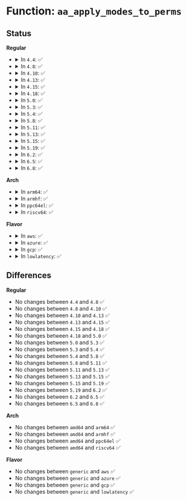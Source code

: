 # Function: <code>aa_apply_modes_to_perms</code>

## Status
<b>Regular</b>
<ul>
<li>
<details>
<summary>In <code>4.4</code>: ✅</summary>

```c
void aa_apply_modes_to_perms(struct aa_profile *profile, struct aa_perms *perms);
```

**Collision:** Unique Global

**Inline:** No

**Transformation:** False

**Instances:**

```
In security/apparmor/lib.c (ffffffff81378930)
Location: security/apparmor/lib.c:308
Inline: False
Direct callers:
  - security/apparmor/apparmorfs.c:profile_query_cb
  - security/apparmor/ipc.c:profile_ptrace_perm
  - security/apparmor/lib.c:aa_profile_label_perm
  - security/apparmor/label.c:aa_label_match
  - security/apparmor/label.c:aa_label_match
  - security/apparmor/label.c:aa_label_match
  - security/apparmor/net.c:aa_profile_af_perm
  - security/apparmor/af_unix.c:do_perms
```
**Symbols:**

```
ffffffff81378930-ffffffff813789b0: aa_apply_modes_to_perms (STB_GLOBAL)
```
</details>
</li>
<li>
<details>
<summary>In <code>4.8</code>: ✅</summary>

```c
void aa_apply_modes_to_perms(struct aa_profile *profile, struct aa_perms *perms);
```

**Collision:** Unique Global

**Inline:** No

**Transformation:** False

**Instances:**

```
In security/apparmor/lib.c (ffffffff813b1680)
Location: security/apparmor/lib.c:308
Inline: False
Direct callers:
  - security/apparmor/apparmorfs.c:profile_query_cb
  - security/apparmor/ipc.c:profile_ptrace_perm
  - security/apparmor/lib.c:aa_profile_label_perm
  - security/apparmor/label.c:aa_label_match
  - security/apparmor/label.c:aa_label_match
  - security/apparmor/label.c:aa_label_match
  - security/apparmor/net.c:aa_profile_af_perm
  - security/apparmor/af_unix.c:do_perms
```
**Symbols:**

```
ffffffff813b1680-ffffffff813b1700: aa_apply_modes_to_perms (STB_GLOBAL)
```
</details>
</li>
<li>
<details>
<summary>In <code>4.10</code>: ✅</summary>

```c
void aa_apply_modes_to_perms(struct aa_profile *profile, struct aa_perms *perms);
```

**Collision:** Unique Global

**Inline:** No

**Transformation:** False

**Instances:**

```
In security/apparmor/lib.c (ffffffff813c8840)
Location: security/apparmor/lib.c:308
Inline: False
Direct callers:
  - security/apparmor/apparmorfs.c:profile_query_cb
  - security/apparmor/ipc.c:profile_ptrace_perm
  - security/apparmor/lib.c:aa_profile_label_perm
  - security/apparmor/label.c:aa_label_match
  - security/apparmor/label.c:aa_label_match
  - security/apparmor/label.c:aa_label_match
  - security/apparmor/net.c:aa_profile_af_perm
  - security/apparmor/af_unix.c:do_perms
```
**Symbols:**

```
ffffffff813c8840-ffffffff813c88c0: aa_apply_modes_to_perms (STB_GLOBAL)
```
</details>
</li>
<li>
<details>
<summary>In <code>4.13</code>: ✅</summary>

```c
void aa_apply_modes_to_perms(struct aa_profile *profile, struct aa_perms *perms);
```

**Collision:** Unique Global

**Inline:** No

**Transformation:** False

**Instances:**

```
In security/apparmor/lib.c (ffffffff813ddff0)
Location: security/apparmor/lib.c:283
Inline: False
Direct callers:
  - security/apparmor/apparmorfs.c:profile_query_cb
  - security/apparmor/ipc.c:profile_ptrace_perm
  - security/apparmor/lib.c:aa_profile_label_perm
  - security/apparmor/label.c:aa_label_match
  - security/apparmor/label.c:aa_label_match
  - security/apparmor/label.c:aa_label_match
  - security/apparmor/net.c:aa_profile_af_perm
  - security/apparmor/af_unix.c:do_perms
```
**Symbols:**

```
ffffffff813ddff0-ffffffff813de070: aa_apply_modes_to_perms (STB_GLOBAL)
```
</details>
</li>
<li>
<details>
<summary>In <code>4.15</code>: ✅</summary>

```c
void aa_apply_modes_to_perms(struct aa_profile *profile, struct aa_perms *perms);
```

**Collision:** Unique Global

**Inline:** No

**Transformation:** False

**Instances:**

```
In security/apparmor/lib.c (ffffffff81404990)
Location: security/apparmor/lib.c:283
Inline: False
Direct callers:
  - security/apparmor/apparmorfs.c:profile_query_cb
  - security/apparmor/ipc.c:profile_ptrace_perm
  - security/apparmor/lib.c:aa_profile_label_perm
  - security/apparmor/label.c:aa_label_match
  - security/apparmor/label.c:aa_label_match
  - security/apparmor/label.c:aa_label_match
  - security/apparmor/net.c:aa_profile_af_perm
  - security/apparmor/af_unix.c:do_perms
```
**Symbols:**

```
ffffffff81404990-ffffffff81404a10: aa_apply_modes_to_perms (STB_GLOBAL)
```
</details>
</li>
<li>
<details>
<summary>In <code>4.18</code>: ✅</summary>

```c
void aa_apply_modes_to_perms(struct aa_profile *profile, struct aa_perms *perms);
```

**Collision:** Unique Global

**Inline:** No

**Transformation:** False

**Instances:**

```
In security/apparmor/lib.c (ffffffff81435a40)
Location: security/apparmor/lib.c:283
Inline: False
Direct callers:
  - security/apparmor/apparmorfs.c:profile_query_cb
  - security/apparmor/ipc.c:profile_ptrace_perm
  - security/apparmor/lib.c:aa_profile_label_perm
  - security/apparmor/label.c:aa_label_match
  - security/apparmor/label.c:aa_label_match
  - security/apparmor/label.c:aa_label_match
  - security/apparmor/net.c:aa_profile_af_perm
  - security/apparmor/af_unix.c:do_perms
```
**Symbols:**

```
ffffffff81435a40-ffffffff81435ac9: aa_apply_modes_to_perms (STB_GLOBAL)
```
</details>
</li>
<li>
<details>
<summary>In <code>5.0</code>: ✅</summary>

```c
void aa_apply_modes_to_perms(struct aa_profile *profile, struct aa_perms *perms);
```

**Collision:** Unique Global

**Inline:** No

**Transformation:** False

**Instances:**

```
In security/apparmor/lib.c (ffffffff81452660)
Location: security/apparmor/lib.c:294
Inline: False
Direct callers:
  - security/apparmor/apparmorfs.c:profile_query_cb
  - security/apparmor/ipc.c:profile_ptrace_perm
  - security/apparmor/lib.c:aa_profile_label_perm
  - security/apparmor/label.c:aa_label_match
  - security/apparmor/label.c:aa_label_match
  - security/apparmor/label.c:aa_label_match
  - security/apparmor/net.c:aa_profile_af_perm
  - security/apparmor/af_unix.c:do_perms
```
**Symbols:**

```
ffffffff81452660-ffffffff814526e9: aa_apply_modes_to_perms (STB_GLOBAL)
```
</details>
</li>
<li>
<details>
<summary>In <code>5.3</code>: ✅</summary>

```c
void aa_apply_modes_to_perms(struct aa_profile *profile, struct aa_perms *perms);
```

**Collision:** Unique Global

**Inline:** No

**Transformation:** False

**Instances:**

```
In security/apparmor/lib.c (ffffffff81480020)
Location: security/apparmor/lib.c:290
Inline: False
Direct callers:
  - security/apparmor/apparmorfs.c:profile_query_cb
  - security/apparmor/ipc.c:profile_ptrace_perm
  - security/apparmor/lib.c:aa_profile_label_perm
  - security/apparmor/label.c:aa_label_match
  - security/apparmor/label.c:aa_label_match
  - security/apparmor/label.c:aa_label_match
  - security/apparmor/net.c:aa_profile_af_perm
  - security/apparmor/af_unix.c:do_perms
```
**Symbols:**

```
ffffffff81480020-ffffffff814800a7: aa_apply_modes_to_perms (STB_GLOBAL)
```
</details>
</li>
<li>
<details>
<summary>In <code>5.4</code>: ✅</summary>

```c
void aa_apply_modes_to_perms(struct aa_profile *profile, struct aa_perms *perms);
```

**Collision:** Unique Global

**Inline:** No

**Transformation:** False

**Instances:**

```
In security/apparmor/lib.c (ffffffff81499d20)
Location: security/apparmor/lib.c:290
Inline: False
Direct callers:
  - security/apparmor/apparmorfs.c:profile_query_cb
  - security/apparmor/ipc.c:profile_ptrace_perm
  - security/apparmor/lib.c:aa_profile_label_perm
  - security/apparmor/label.c:aa_label_match
  - security/apparmor/label.c:aa_label_match
  - security/apparmor/label.c:aa_label_match
  - security/apparmor/net.c:aa_profile_af_perm
  - security/apparmor/af_unix.c:do_perms
```
**Symbols:**

```
ffffffff81499d20-ffffffff81499da7: aa_apply_modes_to_perms (STB_GLOBAL)
```
</details>
</li>
<li>
<details>
<summary>In <code>5.8</code>: ✅</summary>

```c
void aa_apply_modes_to_perms(struct aa_profile *profile, struct aa_perms *perms);
```

**Collision:** Unique Global

**Inline:** No

**Transformation:** False

**Instances:**

```
In security/apparmor/lib.c (ffffffff814f2480)
Location: security/apparmor/lib.c:290
Inline: False
Direct callers:
  - security/apparmor/apparmorfs.c:profile_query_cb
  - security/apparmor/ipc.c:profile_ptrace_perm
  - security/apparmor/lib.c:aa_profile_label_perm
  - security/apparmor/domain.c:label_components_match
  - security/apparmor/domain.c:label_components_match
  - security/apparmor/domain.c:label_compound_match
  - security/apparmor/lsm.c:apparmor_setprocattr
  - security/apparmor/label.c:label_components_match
  - security/apparmor/label.c:label_components_match
  - security/apparmor/label.c:label_compound_match
  - security/apparmor/net.c:apparmor_secmark_check
  - security/apparmor/net.c:aa_profile_af_perm
  - security/apparmor/af_unix.c:profile_listen_perm
  - security/apparmor/af_unix.c:profile_bind_perm
  - security/apparmor/af_unix.c:profile_sk_perm
  - security/apparmor/af_unix.c:profile_create_perm
```
**Symbols:**

```
ffffffff814f2480-ffffffff814f2507: aa_apply_modes_to_perms (STB_GLOBAL)
```
</details>
</li>
<li>
<details>
<summary>In <code>5.11</code>: ✅</summary>

```c
void aa_apply_modes_to_perms(struct aa_profile *profile, struct aa_perms *perms);
```

**Collision:** Unique Global

**Inline:** No

**Transformation:** False

**Instances:**

```
In security/apparmor/lib.c (ffffffff8150f680)
Location: security/apparmor/lib.c:290
Inline: False
Direct callers:
  - security/apparmor/apparmorfs.c:profile_query_cb
  - security/apparmor/ipc.c:profile_ptrace_perm
  - security/apparmor/lib.c:aa_profile_label_perm
  - security/apparmor/domain.c:label_components_match
  - security/apparmor/domain.c:label_components_match
  - security/apparmor/domain.c:label_compound_match
  - security/apparmor/lsm.c:apparmor_setprocattr
  - security/apparmor/label.c:label_components_match
  - security/apparmor/label.c:label_components_match
  - security/apparmor/label.c:label_compound_match
  - security/apparmor/net.c:apparmor_secmark_check
  - security/apparmor/net.c:aa_profile_af_perm
  - security/apparmor/af_unix.c:profile_listen_perm
  - security/apparmor/af_unix.c:profile_bind_perm
  - security/apparmor/af_unix.c:profile_sk_perm
  - security/apparmor/af_unix.c:profile_create_perm
```
**Symbols:**

```
ffffffff8150f680-ffffffff8150f707: aa_apply_modes_to_perms (STB_GLOBAL)
```
</details>
</li>
<li>
<details>
<summary>In <code>5.13</code>: ✅</summary>

```c
void aa_apply_modes_to_perms(struct aa_profile *profile, struct aa_perms *perms);
```

**Collision:** Unique Global

**Inline:** No

**Transformation:** False

**Instances:**

```
In security/apparmor/lib.c (ffffffff81516060)
Location: security/apparmor/lib.c:290
Inline: False
Direct callers:
  - security/apparmor/apparmorfs.c:profile_query_cb
  - security/apparmor/ipc.c:profile_ptrace_perm
  - security/apparmor/lib.c:aa_profile_label_perm
  - security/apparmor/domain.c:label_components_match
  - security/apparmor/domain.c:label_components_match
  - security/apparmor/domain.c:label_compound_match
  - security/apparmor/lsm.c:apparmor_setprocattr
  - security/apparmor/label.c:aa_label_match
  - security/apparmor/label.c:aa_label_match
  - security/apparmor/label.c:aa_label_match
  - security/apparmor/net.c:apparmor_secmark_check
  - security/apparmor/net.c:aa_profile_af_perm
  - security/apparmor/af_unix.c:profile_listen_perm
  - security/apparmor/af_unix.c:profile_bind_perm
  - security/apparmor/af_unix.c:profile_sk_perm
  - security/apparmor/af_unix.c:profile_create_perm
```
**Symbols:**

```
ffffffff81516060-ffffffff815160e7: aa_apply_modes_to_perms (STB_GLOBAL)
```
</details>
</li>
<li>
<details>
<summary>In <code>5.15</code>: ✅</summary>

```c
void aa_apply_modes_to_perms(struct aa_profile *profile, struct aa_perms *perms);
```

**Collision:** Unique Global

**Inline:** No

**Transformation:** False

**Instances:**

```
In security/apparmor/lib.c (ffffffff81574060)
Location: security/apparmor/lib.c:290
Inline: False
Direct callers:
  - security/apparmor/apparmorfs.c:profile_query_cb
  - security/apparmor/ipc.c:profile_ptrace_perm
  - security/apparmor/lib.c:aa_profile_label_perm
  - security/apparmor/domain.c:label_components_match
  - security/apparmor/domain.c:label_components_match
  - security/apparmor/domain.c:label_compound_match
  - security/apparmor/lsm.c:apparmor_setprocattr
  - security/apparmor/label.c:aa_label_match
  - security/apparmor/label.c:aa_label_match
  - security/apparmor/label.c:aa_label_match
  - security/apparmor/net.c:apparmor_secmark_check
  - security/apparmor/net.c:aa_profile_af_perm
  - security/apparmor/af_unix.c:profile_listen_perm
  - security/apparmor/af_unix.c:profile_bind_perm
  - security/apparmor/af_unix.c:profile_sk_perm
  - security/apparmor/af_unix.c:profile_create_perm
```
**Symbols:**

```
ffffffff81574060-ffffffff815740e7: aa_apply_modes_to_perms (STB_GLOBAL)
```
</details>
</li>
<li>
<details>
<summary>In <code>5.19</code>: ✅</summary>

```c
void aa_apply_modes_to_perms(struct aa_profile *profile, struct aa_perms *perms);
```

**Collision:** Unique Global

**Inline:** No

**Transformation:** False

**Instances:**

```
In security/apparmor/lib.c (ffffffff81611a60)
Location: security/apparmor/lib.c:319
Inline: False
Direct callers:
  - security/apparmor/apparmorfs.c:profile_query_cb
  - security/apparmor/task.c:aa_profile_ns_perm
  - security/apparmor/task.c:profile_ptrace_perm
  - security/apparmor/ipc.c:aa_profile_mqueue_perm
  - security/apparmor/ipc.c:profile_signal_perm
  - security/apparmor/lib.c:aa_profile_label_perm
  - security/apparmor/domain.c:label_components_match
  - security/apparmor/domain.c:label_components_match
  - security/apparmor/domain.c:label_compound_match
  - security/apparmor/lsm.c:apparmor_setprocattr
  - security/apparmor/label.c:label_components_match
  - security/apparmor/label.c:label_components_match
  - security/apparmor/label.c:label_compound_match
  - security/apparmor/net.c:apparmor_secmark_check
  - security/apparmor/net.c:aa_profile_af_perm
  - security/apparmor/af_unix.c:do_perms
```
**Symbols:**

```
ffffffff81611a60-ffffffff81611b1d: aa_apply_modes_to_perms (STB_GLOBAL)
```
</details>
</li>
<li>
<details>
<summary>In <code>6.2</code>: ✅</summary>

```c
void aa_apply_modes_to_perms(struct aa_profile *profile, struct aa_perms *perms);
```

**Collision:** Unique Global

**Inline:** No

**Transformation:** False

**Instances:**

```
In security/apparmor/lib.c (ffffffff816c4760)
Location: security/apparmor/lib.c:412
Inline: False
Direct callers:
  - security/apparmor/apparmorfs.c:profile_query_cb
  - security/apparmor/task.c:aa_profile_ns_perm
  - security/apparmor/task.c:profile_ptrace_perm
  - security/apparmor/ipc.c:aa_profile_mqueue_perm
  - security/apparmor/ipc.c:profile_signal_perm
  - security/apparmor/lib.c:aa_profile_label_perm
  - security/apparmor/domain.c:label_components_match
  - security/apparmor/domain.c:label_components_match
  - security/apparmor/domain.c:label_compound_match
  - security/apparmor/lsm.c:apparmor_task_prctl
  - security/apparmor/label.c:label_components_match
  - security/apparmor/label.c:label_components_match
  - security/apparmor/label.c:label_compound_match
  - security/apparmor/net.c:apparmor_secmark_check
  - security/apparmor/net.c:aa_profile_af_perm
  - security/apparmor/af_unix.c:do_perms
```
**Symbols:**

```
ffffffff816c4760-ffffffff816c481d: aa_apply_modes_to_perms (STB_GLOBAL)
```
</details>
</li>
<li>
<details>
<summary>In <code>6.5</code>: ✅</summary>

```c
void aa_apply_modes_to_perms(struct aa_profile *profile, struct aa_perms *perms);
```

**Collision:** Unique Global

**Inline:** No

**Transformation:** False

**Instances:**

```
In security/apparmor/lib.c (ffffffff816fd330)
Location: security/apparmor/lib.c:412
Inline: False
Direct callers:
  - security/apparmor/apparmorfs.c:profile_query_cb
  - security/apparmor/task.c:aa_profile_ns_perm
  - security/apparmor/task.c:profile_ptrace_perm
  - security/apparmor/ipc.c:aa_profile_mqueue_perm
  - security/apparmor/ipc.c:profile_signal_perm
  - security/apparmor/lib.c:aa_profile_label_perm
  - security/apparmor/domain.c:label_components_match
  - security/apparmor/domain.c:label_components_match
  - security/apparmor/domain.c:label_compound_match
  - security/apparmor/lsm.c:apparmor_task_prctl
  - security/apparmor/label.c:label_components_match
  - security/apparmor/label.c:label_components_match
  - security/apparmor/label.c:label_compound_match
  - security/apparmor/net.c:apparmor_secmark_check
  - security/apparmor/net.c:aa_profile_af_perm
```
**Symbols:**

```
ffffffff816fd330-ffffffff816fd3ed: aa_apply_modes_to_perms (STB_GLOBAL)
```
</details>
</li>
<li>
<details>
<summary>In <code>6.8</code>: ✅</summary>

```c
void aa_apply_modes_to_perms(struct aa_profile *profile, struct aa_perms *perms);
```

**Collision:** Unique Global

**Inline:** No

**Transformation:** False

**Instances:**

```
In security/apparmor/lib.c (ffffffff8173a890)
Location: security/apparmor/lib.c:413
Inline: False
Direct callers:
  - security/apparmor/apparmorfs.c:profile_query_cb
  - security/apparmor/capability.c:aa_profile_capget
  - security/apparmor/capability.c:profile_capable
  - security/apparmor/task.c:aa_profile_ns_perm
  - security/apparmor/task.c:profile_ptrace_perm
  - security/apparmor/ipc.c:aa_profile_mqueue_perm
  - security/apparmor/ipc.c:profile_signal_perm
  - security/apparmor/lib.c:aa_profile_label_perm
  - security/apparmor/domain.c:label_components_match
  - security/apparmor/domain.c:label_components_match
  - security/apparmor/domain.c:label_compound_match
  - security/apparmor/label.c:label_components_match
  - security/apparmor/label.c:label_components_match
  - security/apparmor/label.c:label_compound_match
  - security/apparmor/net.c:apparmor_secmark_check
  - security/apparmor/net.c:aa_profile_af_perm
  - security/apparmor/af_inet.c:do_perms
```
**Symbols:**

```
ffffffff8173a890-ffffffff8173a94d: aa_apply_modes_to_perms (STB_GLOBAL)
```
</details>
</li>
</ul>
<b>Arch</b>
<ul>
<li>
<details>
<summary>In <code>arm64</code>: ✅</summary>

```c
void aa_apply_modes_to_perms(struct aa_profile *profile, struct aa_perms *perms);
```

**Collision:** Unique Global

**Inline:** No

**Transformation:** False

**Instances:**

```
In security/apparmor/lib.c (ffff80001058fbc0)
Location: security/apparmor/lib.c:290
Inline: False
Direct callers:
  - security/apparmor/apparmorfs.c:profile_query_cb
  - security/apparmor/ipc.c:profile_ptrace_perm
  - security/apparmor/lib.c:aa_profile_label_perm
  - security/apparmor/label.c:aa_label_match
  - security/apparmor/label.c:aa_label_match
  - security/apparmor/label.c:aa_label_match
  - security/apparmor/net.c:aa_profile_af_perm
  - security/apparmor/af_unix.c:do_perms
```
**Symbols:**

```
ffff80001058fbc0-ffff80001058fc88: aa_apply_modes_to_perms (STB_GLOBAL)
```
</details>
</li>
<li>
<details>
<summary>In <code>armhf</code>: ✅</summary>

```c
void aa_apply_modes_to_perms(struct aa_profile *profile, struct aa_perms *perms);
```

**Collision:** Unique Global

**Inline:** No

**Transformation:** False

**Instances:**

```
In security/apparmor/lib.c (c074099c)
Location: security/apparmor/lib.c:290
Inline: False
Direct callers:
  - security/apparmor/apparmorfs.c:profile_query_cb
  - security/apparmor/ipc.c:profile_ptrace_perm
  - security/apparmor/lib.c:aa_profile_label_perm
  - security/apparmor/label.c:aa_label_match
  - security/apparmor/label.c:aa_label_match
  - security/apparmor/label.c:aa_label_match
  - security/apparmor/net.c:aa_profile_af_perm
  - security/apparmor/af_unix.c:do_perms
```
**Symbols:**

```
c074099c-c0740a48: aa_apply_modes_to_perms (STB_GLOBAL)
```
</details>
</li>
<li>
<details>
<summary>In <code>ppc64el</code>: ✅</summary>

```c
void aa_apply_modes_to_perms(struct aa_profile *profile, struct aa_perms *perms);
```

**Collision:** Unique Global

**Inline:** No

**Transformation:** False

**Instances:**

```
In security/apparmor/lib.c (c000000000703070)
Location: security/apparmor/lib.c:290
Inline: False
Direct callers:
  - security/apparmor/apparmorfs.c:profile_query_cb
  - security/apparmor/ipc.c:profile_ptrace_perm
  - security/apparmor/lib.c:aa_profile_label_perm
  - security/apparmor/label.c:aa_label_match
  - security/apparmor/label.c:aa_label_match
  - security/apparmor/label.c:aa_label_match
  - security/apparmor/net.c:aa_profile_af_perm
  - security/apparmor/af_unix.c:do_perms
```
**Symbols:**

```
c000000000703070-c000000000703148: aa_apply_modes_to_perms (STB_GLOBAL)
```
</details>
</li>
<li>
<details>
<summary>In <code>riscv64</code>: ✅</summary>

```c
void aa_apply_modes_to_perms(struct aa_profile *profile, struct aa_perms *perms);
```

**Collision:** Unique Global

**Inline:** No

**Transformation:** False

**Instances:**

```
In security/apparmor/lib.c (ffffffe0003dd7ba)
Location: security/apparmor/lib.c:290
Inline: False
Direct callers:
  - security/apparmor/apparmorfs.c:profile_query_cb
  - security/apparmor/ipc.c:profile_ptrace_perm
  - security/apparmor/lib.c:aa_profile_label_perm
  - security/apparmor/label.c:aa_label_match
  - security/apparmor/label.c:aa_label_match
  - security/apparmor/label.c:aa_label_match
  - security/apparmor/net.c:aa_profile_af_perm
  - security/apparmor/af_unix.c:do_perms
```
**Symbols:**

```
ffffffe0003dd7ba-ffffffe0003dd860: aa_apply_modes_to_perms (STB_GLOBAL)
```
</details>
</li>
</ul>
<b>Flavor</b>
<ul>
<li>
<details>
<summary>In <code>aws</code>: ✅</summary>

```c
void aa_apply_modes_to_perms(struct aa_profile *profile, struct aa_perms *perms);
```

**Collision:** Unique Global

**Inline:** No

**Transformation:** False

**Instances:**

```
In security/apparmor/lib.c (ffffffff81492300)
Location: security/apparmor/lib.c:290
Inline: False
Direct callers:
  - security/apparmor/apparmorfs.c:profile_query_cb
  - security/apparmor/ipc.c:profile_ptrace_perm
  - security/apparmor/lib.c:aa_profile_label_perm
  - security/apparmor/label.c:aa_label_match
  - security/apparmor/label.c:aa_label_match
  - security/apparmor/label.c:aa_label_match
  - security/apparmor/net.c:aa_profile_af_perm
  - security/apparmor/af_unix.c:do_perms
```
**Symbols:**

```
ffffffff81492300-ffffffff81492387: aa_apply_modes_to_perms (STB_GLOBAL)
```
</details>
</li>
<li>
<details>
<summary>In <code>azure</code>: ✅</summary>

```c
void aa_apply_modes_to_perms(struct aa_profile *profile, struct aa_perms *perms);
```

**Collision:** Unique Global

**Inline:** No

**Transformation:** False

**Instances:**

```
In security/apparmor/lib.c (ffffffff81482d20)
Location: security/apparmor/lib.c:290
Inline: False
Direct callers:
  - security/apparmor/apparmorfs.c:profile_query_cb
  - security/apparmor/ipc.c:profile_ptrace_perm
  - security/apparmor/lib.c:aa_profile_label_perm
  - security/apparmor/label.c:aa_label_match
  - security/apparmor/label.c:aa_label_match
  - security/apparmor/label.c:aa_label_match
  - security/apparmor/net.c:aa_profile_af_perm
  - security/apparmor/af_unix.c:do_perms
```
**Symbols:**

```
ffffffff81482d20-ffffffff81482da7: aa_apply_modes_to_perms (STB_GLOBAL)
```
</details>
</li>
<li>
<details>
<summary>In <code>gcp</code>: ✅</summary>

```c
void aa_apply_modes_to_perms(struct aa_profile *profile, struct aa_perms *perms);
```

**Collision:** Unique Global

**Inline:** No

**Transformation:** False

**Instances:**

```
In security/apparmor/lib.c (ffffffff8148e3a0)
Location: security/apparmor/lib.c:290
Inline: False
Direct callers:
  - security/apparmor/apparmorfs.c:profile_query_cb
  - security/apparmor/ipc.c:profile_ptrace_perm
  - security/apparmor/lib.c:aa_profile_label_perm
  - security/apparmor/label.c:aa_label_match
  - security/apparmor/label.c:aa_label_match
  - security/apparmor/label.c:aa_label_match
  - security/apparmor/net.c:aa_profile_af_perm
  - security/apparmor/af_unix.c:do_perms
```
**Symbols:**

```
ffffffff8148e3a0-ffffffff8148e427: aa_apply_modes_to_perms (STB_GLOBAL)
```
</details>
</li>
<li>
<details>
<summary>In <code>lowlatency</code>: ✅</summary>

```c
void aa_apply_modes_to_perms(struct aa_profile *profile, struct aa_perms *perms);
```

**Collision:** Unique Global

**Inline:** No

**Transformation:** False

**Instances:**

```
In security/apparmor/lib.c (ffffffff814a62b0)
Location: security/apparmor/lib.c:290
Inline: False
Direct callers:
  - security/apparmor/apparmorfs.c:profile_query_cb
  - security/apparmor/ipc.c:profile_ptrace_perm
  - security/apparmor/lib.c:aa_profile_label_perm
  - security/apparmor/label.c:aa_label_match
  - security/apparmor/label.c:aa_label_match
  - security/apparmor/label.c:aa_label_match
  - security/apparmor/net.c:aa_profile_af_perm
  - security/apparmor/af_unix.c:do_perms
```
**Symbols:**

```
ffffffff814a62b0-ffffffff814a6337: aa_apply_modes_to_perms (STB_GLOBAL)
```
</details>
</li>
</ul>

## Differences
<b>Regular</b>
<ul>
<li>
No changes between <code>4.4</code> and <code>4.8</code> ✅
</li>
<li>
No changes between <code>4.8</code> and <code>4.10</code> ✅
</li>
<li>
No changes between <code>4.10</code> and <code>4.13</code> ✅
</li>
<li>
No changes between <code>4.13</code> and <code>4.15</code> ✅
</li>
<li>
No changes between <code>4.15</code> and <code>4.18</code> ✅
</li>
<li>
No changes between <code>4.18</code> and <code>5.0</code> ✅
</li>
<li>
No changes between <code>5.0</code> and <code>5.3</code> ✅
</li>
<li>
No changes between <code>5.3</code> and <code>5.4</code> ✅
</li>
<li>
No changes between <code>5.4</code> and <code>5.8</code> ✅
</li>
<li>
No changes between <code>5.8</code> and <code>5.11</code> ✅
</li>
<li>
No changes between <code>5.11</code> and <code>5.13</code> ✅
</li>
<li>
No changes between <code>5.13</code> and <code>5.15</code> ✅
</li>
<li>
No changes between <code>5.15</code> and <code>5.19</code> ✅
</li>
<li>
No changes between <code>5.19</code> and <code>6.2</code> ✅
</li>
<li>
No changes between <code>6.2</code> and <code>6.5</code> ✅
</li>
<li>
No changes between <code>6.5</code> and <code>6.8</code> ✅
</li>
</ul>
<b>Arch</b>
<ul>
<li>
No changes between <code>amd64</code> and <code>arm64</code> ✅
</li>
<li>
No changes between <code>amd64</code> and <code>armhf</code> ✅
</li>
<li>
No changes between <code>amd64</code> and <code>ppc64el</code> ✅
</li>
<li>
No changes between <code>amd64</code> and <code>riscv64</code> ✅
</li>
</ul>
<b>Flavor</b>
<ul>
<li>
No changes between <code>generic</code> and <code>aws</code> ✅
</li>
<li>
No changes between <code>generic</code> and <code>azure</code> ✅
</li>
<li>
No changes between <code>generic</code> and <code>gcp</code> ✅
</li>
<li>
No changes between <code>generic</code> and <code>lowlatency</code> ✅
</li>
</ul>
